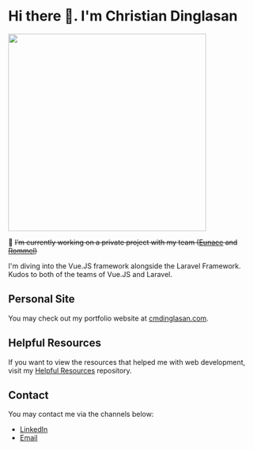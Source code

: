 # Hi there 👋. I'm Christian Dinglasan

<img src="https://github-readme-stats.vercel.app/api?username=cmdinglasan&show_icons=true&theme=bear" width="400"/>

🔭 <s>I’m currently working on a private project with my team ([Eunace](https://github.com/ebrocamora) and [Rommel](https://github.com/rlormita))</s>

I'm diving into the Vue.JS framework alongside the Laravel Framework. Kudos to both of the teams of Vue.JS and Laravel.

## Personal Site

You may check out my portfolio website at [cmdinglasan.com](https://cmdinglasan.com/).

## Helpful Resources

If you want to view the resources that helped me with web development, visit my [Helpful Resources](https://github.com/cmdinglasan/Helpful-Resources) repository.

## Contact

You may contact me via the channels below:

- [LinkedIn](https://linkedin.com/cmdinglasan)
- [Email](dinglasanchristian@outlook.com)

<!--
**cmdinglasan/cmdinglasan** is a ✨ _special_ ✨ repository because its `README.md` (this file) appears on your GitHub profile.

Here are some ideas to get you started:

- 🔭 I’m currently working on ...
- 🌱 I’m currently learning ...
- 👯 I’m looking to collaborate on ...
- 🤔 I’m looking for help with ...
- 💬 Ask me about ...
- 📫 How to reach me: ...
- 😄 Pronouns: ...
- ⚡ Fun fact: ...
-->
